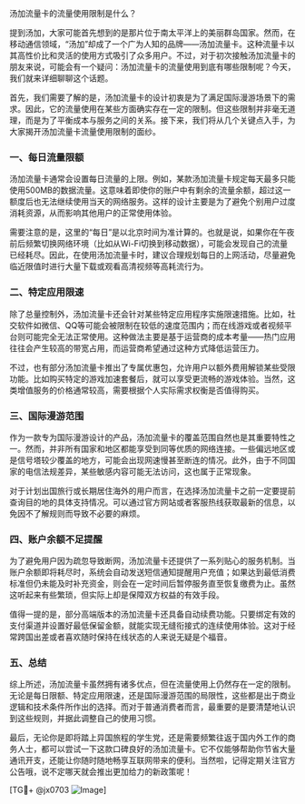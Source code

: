 汤加流量卡的流量使用限制是什么？

提到汤加，大家可能首先想到的是那片位于南太平洋上的美丽群岛国家。然而，在移动通信领域，“汤加”却成了一个广为人知的品牌——汤加流量卡。这种流量卡以其高性价比和灵活的使用方式吸引了众多用户。不过，对于初次接触汤加流量卡的朋友来说，可能会有一个疑问：汤加流量卡的流量使用到底有哪些限制呢？今天，我们就来详细聊聊这个话题。

首先，我们需要了解的是，汤加流量卡的设计初衷是为了满足国际漫游场景下的需求。因此，它的流量使用在某些方面确实存在一定的限制。但这些限制并非毫无道理，而是为了平衡成本与服务之间的关系。接下来，我们将从几个关键点入手，为大家揭开汤加流量卡流量使用限制的面纱。

### 一、每日流量限额

汤加流量卡通常会设置每日流量的上限。例如，某款汤加流量卡规定每天最多只能使用500MB的数据流量。这意味着即使你的账户中有剩余的流量余额，超过这一额度后也无法继续使用当天的网络服务。这样的设计主要是为了避免个别用户过度消耗资源，从而影响其他用户的正常使用体验。

需要注意的是，这里的“每日”是以北京时间为准计算的。也就是说，如果你在午夜前后频繁切换网络环境（比如从Wi-Fi切换到移动数据），可能会发现自己的流量已经耗尽。因此，在使用汤加流量卡时，建议合理规划每日的上网活动，尽量避免临近限值时进行大量下载或观看高清视频等高耗流行为。

### 二、特定应用限速

除了总量控制外，汤加流量卡还会针对某些特定应用程序实施限速措施。比如，社交软件如微信、QQ等可能会被限制在较低的速度范围内；而在线游戏或者视频平台则可能完全无法正常使用。这种做法主要是基于运营商的成本考量——热门应用往往会产生较高的带宽占用，而运营商希望通过这种方式降低运营压力。

不过，也有部分汤加流量卡推出了专属优惠包，允许用户以额外费用解锁某些受限功能。比如购买特定的游戏加速套餐后，就可以享受更流畅的游戏体验。当然，这类增值服务的价格通常较高，需要根据个人实际需求权衡是否值得购买。

### 三、国际漫游范围

作为一款专为国际漫游设计的产品，汤加流量卡的覆盖范围自然也是其重要特性之一。然而，并非所有国家和地区都能享受到同等优质的网络连接。一些偏远地区或是信号塔较少覆盖的地方，可能会出现网速慢甚至断连的情况。此外，由于不同国家的电信法规差异，某些敏感内容可能无法访问，这也属于正常现象。

对于计划出国旅行或长期居住海外的用户而言，在选择汤加流量卡之前一定要提前查询目的地的具体支持情况。可以通过官方网站或者客服热线获取最新的信息，以免因不了解规则而导致不必要的麻烦。

### 四、账户余额不足提醒

为了避免用户因为疏忽导致断网，汤加流量卡还提供了一系列贴心的服务机制。当账户余额即将耗尽时，系统会自动发送短信通知提醒用户充值；如果达到最低消费标准但仍未能及时补充资金，则会在一定时间后暂停服务直至恢复缴费为止。虽然这听起来有些繁琐，但实际上却是保障双方权益的有效手段。

值得一提的是，部分高端版本的汤加流量卡还具备自动续费功能。只要绑定有效的支付渠道并设置好最低保留金额，就能实现无缝衔接式的连续使用体验。这对于经常跨国出差或者喜欢随时保持在线状态的人来说无疑是个福音。

### 五、总结

综上所述，汤加流量卡虽然拥有诸多优点，但在流量使用上仍然存在一定的限制。无论是每日限额、特定应用限速，还是国际漫游范围的局限性，这些都是出于商业逻辑和技术条件所作出的选择。而对于普通消费者而言，最重要的是要清楚地认识到这些规则，并据此调整自己的使用习惯。

最后，无论你是即将踏上异国旅程的学生党，还是需要频繁往返于国内外工作的商务人士，都可以尝试一下这款口碑良好的汤加流量卡。它不仅能够帮助你节省大量通讯开支，还能让你随时随地畅享互联网带来的便利。当然啦，记得定期关注官方公告哦，说不定哪天就会推出更加给力的新政策呢！

[TG💪+ @jx0703 ![Image](https://github.com/user-attachments/assets/dbca1d08-cadb-493c-b0ec-ad6f7a83f270)]